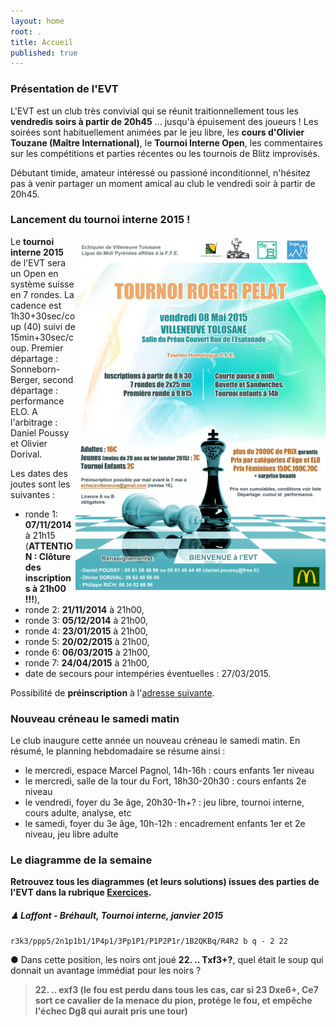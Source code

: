 ```yaml
---
layout: home
root: .
title: Accueil
published: true
---
```


### Présentation de l'EVT ###

L'EVT est un club très convivial qui se réunit traitionnellement tous les **vendredis soirs à partir de 20h45** ... jusqu'à épuisement des joueurs ! Les soirées sont habituellement animées par le jeu libre, les **cours d'Olivier Touzane (Maître International)**, le **Tournoi Interne Open**, les commentaires sur les compétitions et parties récentes ou les tournois de Blitz improvisés.

Débutant timide, amateur intéressé ou passioné inconditionnel, n'hésitez pas à venir partager un moment amical au club le vendredi soir à partir de 20h45.

### Lancement du tournoi interne 2015 !

<a href="/documents/affiche_tournoi_2015.pdf"><img src="/images/affiche-pelat-2015.png" style="float: right" /></img></a>
Le **tournoi interne 2015** de l'EVT sera un Open en système suisse en 7 rondes. La cadence est 1h30+30sec/coup (40) suivi de 15min+30sec/coup. Premier départage : Sonneborn-Berger, second départage : performance ELO. A l'arbitrage : Daniel Poussy et Olivier Dorival.

Les dates des joutes sont les suivantes :

- ronde 1: **07/11/2014** à 21h15 (**ATTENTION : Clôture des inscriptions à 21h00 !!!**),
- ronde 2: **21/11/2014** à 21h00,
- ronde 3: **05/12/2014** à 21h00,
- ronde 4: **23/01/2015** à 21h00,
- ronde 5: **20/02/2015** à 21h00,
- ronde 6: **06/03/2015** à 21h00,
- ronde 7: **24/04/2015** à 21h00,
- date de secours pour intempéries éventuelles : 27/03/2015.

Possibilité de **préinscription** à l'[adresse suivante](mailto:echecsvilleneuve@gmail.com).

### Nouveau créneau le samedi matin ###

Le club inaugure cette année un nouveau créneau le samedi matin. En résumé, le planning hebdomadaire se résume ainsi :

- le mercredi, espace Marcel Pagnol, 14h-16h : cours enfants 1er niveau
- le mercredi, salle de la tour du Fort, 18h30-20h30 : cours enfants 2e niveau
- le vendredi, foyer du 3e âge, 20h30-1h+? : jeu libre, tournoi interne, cours adulte, analyse, etc
- le samedi, foyer du 3e âge, 10h-12h : encadrement enfants 1er et 2e niveau, jeu libre adulte

### Le diagramme de la semaine ###

**Retrouvez tous les diagrammes (et leurs solutions) issues des parties de l'EVT dans la rubrique [Exercices](http://echiquier-villeneuve-tolosane.github.io/exercices.html "Exercices").**

##### &#9823; **Laffont - Bréhault**, *Tournoi interne, janvier 2015*

`r3k3/ppp5/2n1p1b1/1P4p1/3Pp1P1/P1P2P1r/1B2QKBq/R4R2 b q - 2 22`

&#9679; Dans cette position, les noirs ont joué **22. .. Txf3+?**, quel était le soup qui donnait un avantage immédiat pour les noirs ?

> **22. .. exf3 (le fou est perdu dans tous les cas, car si 23 Dxe6+, Ce7 sort ce cavalier de la menace du pion, protége le fou, et empêche l'échec Dg8 qui aurait pris une tour)**
